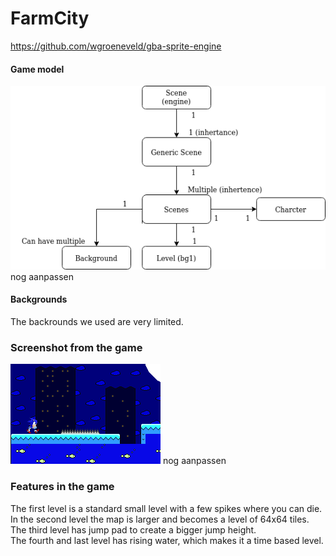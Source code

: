 # FarmCity

https://github.com/wgroeneveld/gba-sprite-engine


#### Game model


![alt text](https://raw.githubusercontent.com/snow107/gba-sprite-engine/master/img/Diagram.png) nog aanpassen

 
#### Backgrounds

The backrounds we used are very limited. 

### Screenshot from the game

![alt text](https://raw.githubusercontent.com/snow107/gba-sprite-engine/master/img/game.png) nog aanpassen

### Features in the game

The first level is a standard small level with a few spikes where you can die.  
In the second level the map is larger and becomes a level of 64x64 tiles.  
The third level has jump pad to create a bigger jump height.  
The fourth and last level has rising water, which makes it a time based level.